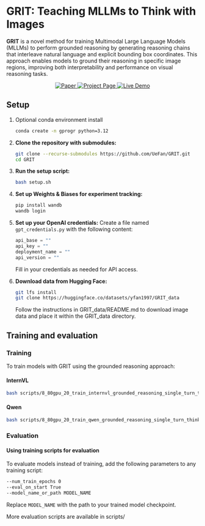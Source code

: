 # GRIT: Teaching MLLMs to Think with Images

**GRIT** is a novel method for training Multimodal Large Language Models (MLLMs) to perform grounded reasoning by generating reasoning chains that interleave natural language and explicit bounding box coordinates. This approach enables models to ground their reasoning in specific image regions, improving both interpretability and performance on visual reasoning tasks.

<div align="center">
  <a href="https://arxiv.org/abs/XXXX.XXXXX">
    <img src="https://img.shields.io/badge/Paper-arXiv-red?style=flat-square" alt="Paper">
  </a>
  <a href="https://github.com/UeFan/GRIT">
    <img src="https://img.shields.io/badge/Project-Page-blue?style=flat-square" alt="Project Page">
  </a>
  <a href="https://1625467e11e339f2ae.gradio.live">
    <img src="https://img.shields.io/badge/Live-Demo-green?style=flat-square" alt="Live Demo">
  </a>
</div>


## Setup

1. Optional conda environment install
    ```bash
    conda create -n gprogr python=3.12
    ```
2. **Clone the repository with submodules:**
   ```bash
   git clone --recurse-submodules https://github.com/UeFan/GRIT.git
   cd GRIT
   ```
3. **Run the setup script:**
   ```bash
   bash setup.sh
   ```
4. **Set up Weights & Biases for experiment tracking:**
   ```bash
   pip install wandb
   wandb login
   ```

5. **Set up your OpenAI credentials:**
   Create a file named `gpt_credentials.py` with the following content:
   ```python
   api_base = ""
   api_key = ""
   deployment_name = ""
   api_version = ""
   ```
   Fill in your credentials as needed for API access.

6. **Download data from Hugging Face:**
   ```bash
   git lfs install
   git clone https://huggingface.co/datasets/yfan1997/GRIT_data
   ```
   Follow the instructions in GRIT_data/README.md to download image data and place it within the GRIT_data directory.

## Training and evaluation

### Training

To train models with GRIT using the grounded reasoning approach:

#### InternVL
```bash
bash scripts/8_80gpu_20_train_internvl_grounded_reasoning_single_turn_think_rethink.sh
```

#### Qwen
```bash
bash scripts/8_80gpu_20_train_qwen_grounded_reasoning_single_turn_think_rethink.sh
```

### Evaluation

#### Using training scripts for evaluation
To evaluate models instead of training, add the following parameters to any training script:
```bash
--num_train_epochs 0
--eval_on_start True 
--model_name_or_path MODEL_NAME
```

Replace `MODEL_NAME` with the path to your trained model checkpoint.


More evaluation scripts are available in scripts/
